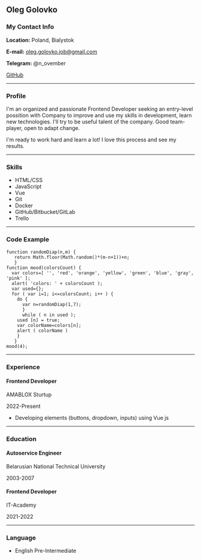 ## Oleg Golovko

### My Contact Info

**Location:** Poland, Bialystok

**E-mail:** [oleg.golovko.job@gmail.com](oleg.golovko.job@gmail.com)

**Telegram:** @n_ovember

[GitHub](https://github.com/fahrenheit911)

***
### Profile

I'm an organized and passionate Frontend Developer seeking an entry-level possition with Company to improve and use my skills in development, learn new technologies. I'll try to be useful talent of the company. Good team-player, open to adapt change. 

I'm ready to work hard and learn a lot! I love this process and see my results.

***
### Skills
* HTML/CSS
* JavaScript
* Vue
* Git 
* Docker
* GitHub/Bitbucket/GitLab
* Trello  

***
### Code Example
```
function randomDiap(n,m) {
   return Math.floor(Math.random()*(m-n+1))+n;
   }
function mood(colorsCount) {
  var colors=[ '', 'red', 'orange', 'yellow', 'green', 'blue', 'gray', 'pink' ];
  alert( 'colors: ' + colorsCount );
  var used={};
  for ( var i=1; i<=colorsCount; i++ ) {
    do {
      var n=randomDiap(1,7);
      }
      while ( n in used );
    used [n] = true;
    var colorName=colors[n];
    alert ( colorName )
    }  
   }
mood(4);
```

***
### Experience

#### Frontend Developer
AMABLOX Sturtup

2022-Present
* Developing elements (buttons, dropdown, inputs) using Vue js

***
### Education

#### Autoservice Engineer
Belarusian National Technical University

2003-2007

#### Frontend Developer
IT-Academy

2021-2022

***
### Language
* English Pre-Intermediate
 